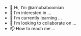 - 👋 Hi, I’m @arnobaboomian
- 👀 I’m interested in ...
- 🌱 I’m currently learning ...
- 💞️ I’m looking to collaborate on ...
- 📫 How to reach me ...

<!---
arnobaboomian/arnobaboomian is a ✨ special ✨ repository because its `README.md` (this file) appears on your GitHub profile.
You can click the Preview link to take a look at your changes.
--->
